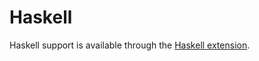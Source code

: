 # Haskell

Haskell support is available through the [Haskell extension](https://github.com/zed-industries/zed/tree/main/extensions/haskell).
